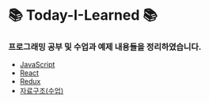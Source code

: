 # 📚 Today-I-Learned 📚

### 프로그래밍 공부 및 수업과 예제 내용들을 정리하였습니다.

+ [JavaScript](https://github.com/leejiwon6315/Today-I-Learned/tree/master/JavaScript)
+ [React](https://github.com/leejiwon6315/Today-I-Learned/tree/master/React)
+ [Redux](https://github.com/leejiwon6315/Today-I-Learned/tree/master/Redux)
+ [자료구조(수업)](https://github.com/leejiwon6315/Today-I-Learned/tree/master/자료구조(수업))
